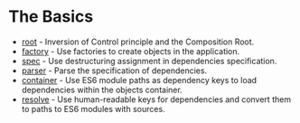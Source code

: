 # The Basics

* [root](./root/README.md) - Inversion of Control principle and the Composition Root.
* [factory](./factory/README.md) - Use factories to create objects in the application.
* [spec](./spec/README.md) - Use destructuring assignment in dependencies specification.
* [parser](./parser/README.md) - Parse the specification of dependencies.
* [container](./container/README.md) - Use ES6 module paths as dependency keys to load dependencies within the objects
  container.
* [resolve](./resolve/README.md) - Use human-readable keys for dependencies and convert them to paths to ES6 modules
  with sources.
